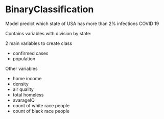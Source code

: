 # BinaryClassification

Model predict  which state of USA  has more than 2%  infections COVID 19 

Contains variables with division by state:

2 main variables to create class
- confirmed cases
- population

Other variables 
- home income 
- density
- air quality
- total homeless
- avarageIQ
- count of white race people 
- count of black race people
